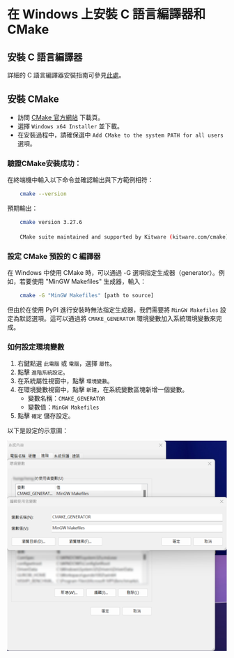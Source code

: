 # 在 Windows 上安裝 C 語言編譯器和 CMake

## 安裝 C 語言編譯器
詳細的 C 語言編譯器安裝指南可參見[此處](../Windows_Installation/README.md#windows下c語言編譯器的安裝)。

## 安裝 CMake
- 訪問 [CMake 官方網站](https://cmake.org/download/) 下載頁。
- 選擇 `Windows x64 Installer` 並下載。
- 在安裝過程中，請確保選中 `Add CMake to the system PATH for all users` 選項。

### 驗證CMake安裝成功：

在終端機中輸入以下命令並確認輸出與下方範例相符：
```bash
    cmake --version
```
預期輸出：
```bash
    cmake version 3.27.6

    CMake suite maintained and supported by Kitware (kitware.com/cmake).
```
### 設定 CMake 預設的 C 編譯器
在 Windows 中使用 CMake 時，可以通過 -G 選項指定生成器（generator）。例如，若要使用 "MinGW Makefiles" 生成器，輸入：
```bash
    cmake -G "MinGW Makefiles" [path to source]
```
但由於在使用 PyPI 進行安裝時無法指定生成器，我們需要將 `MinGW Makefiles` 設定為默認選項。這可以通過將 `CMAKE_GENERATOR` 環境變數加入系統環境變數來完成。

### 如何設定環境變數

1. 右鍵點選 `此電腦` 或 `電腦`，選擇 `屬性`。
2. 點擊 `進階系統設定`。
3. 在系統屬性視窗中，點擊 `環境變數`。
4. 在環境變數視窗中，點擊 `新建`，在系統變數區塊新增一個變數。
   - 變數名稱：`CMAKE_GENERATOR`
   - 變數值：`MinGW Makefiles`
5. 點擊 `確定` 儲存設定。

以下是設定的示意圖：

![環境變數示例圖](./Images/image_0.png)